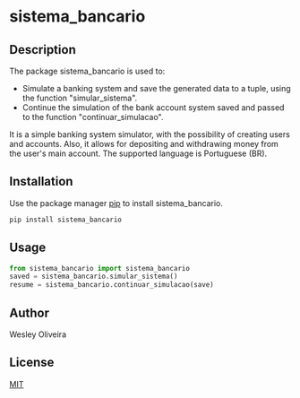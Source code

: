 # sistema_bancario

## Description 

The package sistema_bancario is used to:
- Simulate a banking system and save the generated data to a tuple, using the function "simular_sistema".
- Continue the simulation of the bank account system saved and passed to the function "continuar_simulacao".

It is a simple banking system simulator, with the possibility of creating users and accounts. Also, it allows for depositing and withdrawing money from the user's main account. The supported language is Portuguese (BR).

## Installation

Use the package manager [pip](https://pip.pypa.io/en/stable/) to install sistema_bancario.

```bash
pip install sistema_bancario
```

## Usage

```python
from sistema_bancario import sistema_bancario
saved = sistema_bancario.simular_sistema()
resume = sistema_bancario.continuar_simulacao(save)
```

## Author
Wesley Oliveira

## License
[MIT](https://choosealicense.com/licenses/mit/)